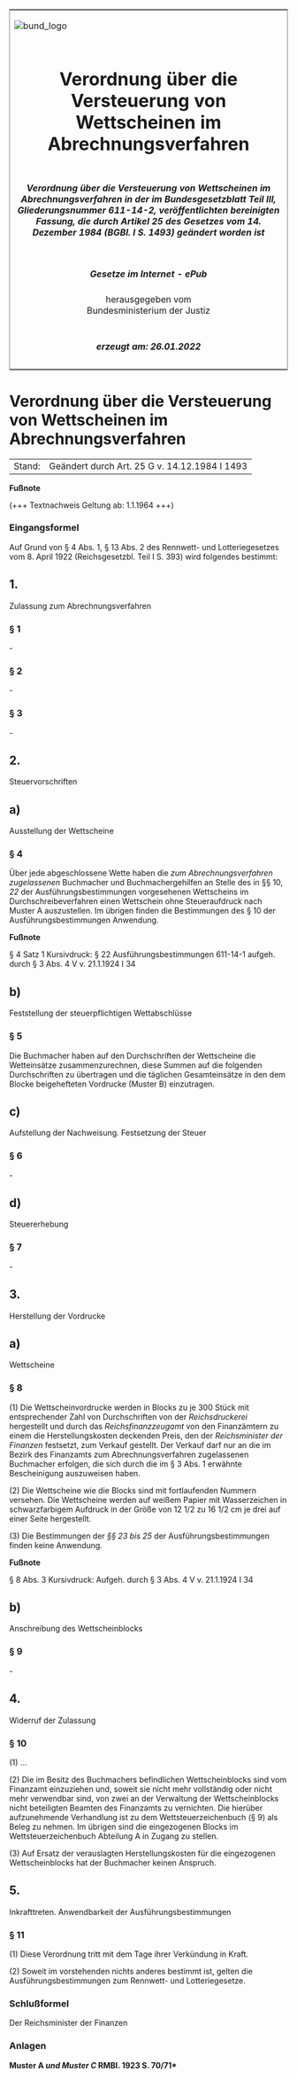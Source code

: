 <span id="DECKBLATT.html"></span>

<table border="0" frame="border" width="100%">

<tr valign="top">

<td align="left">

![bund\_logo](BfJ_2021_Web_de_de.gif)

</td>

<td align="right">

 

</td>

</tr>

<tr align="center" valign="middle">

<td colspan="2">

# Verordnung über die Versteuerung von Wettscheinen im Abrechnungsverfahren

</td>

</tr>

<tr align="center" valign="middle">

<td colspan="2">

##### Verordnung über die Versteuerung von Wettscheinen im Abrechnungsverfahren in der im Bundesgesetzblatt Teil III, Gliederungsnummer 611-14-2, veröffentlichten bereinigten Fassung, die durch Artikel 25 des Gesetzes vom 14. Dezember 1984 (BGBl. I S. 1493) geändert worden ist

</td>

</tr>

<tr align="center" valign="middle">

<td colspan="2">

  
  

##### Gesetze im Internet - ePub  
  
herausgegeben vom  
Bundesministerium der Justiz

</td>

</tr>

<tr align="center" valign="bottom">

<td colspan="2">

  
  

##### erzeugt am: 26.01.2022

</td>

</tr>

</table>

<span id="BJNR700680923.html"></span>

# Verordnung über die Versteuerung von Wettscheinen im Abrechnungsverfahren

<div>

<div class="jnhtml">

|        |                                               |
| ------ | --------------------------------------------- |
| Stand: | Geändert durch Art. 25 G v. 14.12.1984 I 1493 |

</div>

</div>

<div>

  
**Fußnote**

<div class="jnhtml">

<div>

<div class="jurAbsatz">

(+++ Textnachweis Geltung ab: 1.1.1964 +++)

</div>

</div>

</div>

</div>

<span id="BJNR700680923BJNE001200306.html"></span>

### Eingangsformel  

<div>

<div class="jnhtml">

<div>

<div class="jurAbsatz">

Auf Grund von § 4 Abs. 1, § 13 Abs. 2 des Rennwett- und Lotteriegesetzes
vom 8. April 1922 (Reichsgesetzbl. Teil I S. 393) wird folgendes
bestimmt:

</div>

</div>

</div>

</div>

<span id="BJNR700680923BJNG000100306.html"></span>

## 1\.  
Zulassung zum Abrechnungsverfahren

<span id="BJNR700680923BJNE001300306.html"></span>

### § 1  

<div>

<div class="jnhtml">

<div>

<div class="jurAbsatz">

\-

</div>

</div>

</div>

</div>

<span id="BJNR700680923BJNE001400306.html"></span>

### § 2  

<div>

<div class="jnhtml">

<div>

<div class="jurAbsatz">

\-

</div>

</div>

</div>

</div>

<span id="BJNR700680923BJNE001500306.html"></span>

### § 3  

<div>

<div class="jnhtml">

<div>

<div class="jurAbsatz">

\-

</div>

</div>

</div>

</div>

<span id="BJNR700680923BJNG000200306.html"></span>

## 2\.  
Steuervorschriften

<span id="BJNR700680923BJNG000300306.html"></span>

## a)  
Ausstellung der Wettscheine

<span id="BJNR700680923BJNE001600306.html"></span>

### § 4  

<div>

<div class="jnhtml">

<div>

<div class="jurAbsatz">

Über jede abgeschlossene Wette haben die
<span style="font-style:italic;">zum Abrechnungsverfahren
zugelassenen</span> Buchmacher und Buchmachergehilfen an Stelle des in
§§ 10, <span style="font-style:italic;">22</span> der
Ausführungsbestimmungen vorgesehenen Wettscheins im
Durchschreibeverfahren einen Wettschein ohne Steueraufdruck nach Muster
A auszustellen. Im übrigen finden die Bestimmungen des § 10 der
Ausführungsbestimmungen Anwendung.

</div>

</div>

</div>

</div>

<div>

  
**Fußnote**

<div class="jnhtml">

<div>

<div class="jurAbsatz">

§ 4 Satz 1 Kursivdruck: § 22 Ausführungsbestimmungen 611-14-1 aufgeh.
durch § 3 Abs. 4 V v. 21.1.1924 I 34

</div>

</div>

</div>

</div>

<span id="BJNR700680923BJNG000400306.html"></span>

## b)  
Feststellung der steuerpflichtigen Wettabschlüsse

<span id="BJNR700680923BJNE001700306.html"></span>

### § 5  

<div>

<div class="jnhtml">

<div>

<div class="jurAbsatz">

Die Buchmacher haben auf den Durchschriften der Wettscheine die
Wetteinsätze zusammenzurechnen, diese Summen auf die folgenden
Durchschriften zu übertragen und die täglichen Gesamteinsätze in den dem
Blocke beigehefteten Vordrucke (Muster B) einzutragen.

</div>

</div>

</div>

</div>

<span id="BJNR700680923BJNG000500306.html"></span>

## c)  
Aufstellung der Nachweisung. Festsetzung der Steuer

<span id="BJNR700680923BJNE001801306.html"></span>

### § 6  

<div>

<div class="jnhtml">

<div>

<div class="jurAbsatz">

\-

</div>

</div>

</div>

</div>

<span id="BJNR700680923BJNG000600306.html"></span>

## d)  
Steuererhebung

<span id="BJNR700680923BJNE001901306.html"></span>

### § 7  

<div>

<div class="jnhtml">

<div>

<div class="jurAbsatz">

\-

</div>

</div>

</div>

</div>

<span id="BJNR700680923BJNG000700306.html"></span>

## 3\.  
Herstellung der Vordrucke

<span id="BJNR700680923BJNG000800306.html"></span>

## a)  
Wettscheine

<span id="BJNR700680923BJNE002000306.html"></span>

### § 8  

<div>

<div class="jnhtml">

<div>

<div class="jurAbsatz">

(1) Die Wettscheinvordrucke werden in Blocks zu je 300 Stück mit
entsprechender Zahl von Durchschriften von der
<span style="font-style:italic;">Reichsdruckerei</span> hergestellt und
durch das <span style="font-style:italic;">Reichsfinanzzeugamt</span>
von den Finanzämtern zu einem die Herstellungskosten deckenden Preis,
den der <span style="font-style:italic;">Reichsminister der
Finanzen</span> festsetzt, zum Verkauf gestellt. Der Verkauf darf nur an
die im Bezirk des Finanzamts zum Abrechnungsverfahren zugelassenen
Buchmacher erfolgen, die sich durch die im § 3 Abs. 1 erwähnte
Bescheinigung auszuweisen haben.

</div>

<div class="jurAbsatz">

(2) Die Wettscheine wie die Blocks sind mit fortlaufenden Nummern
versehen. Die Wettscheine werden auf weißem Papier mit Wasserzeichen in
schwarzfarbigem Aufdruck in der Größe von 12 1/2 zu 16 1/2 cm je drei
auf einer Seite hergestellt.

</div>

<div class="jurAbsatz">

(3) Die Bestimmungen der <span style="font-style:italic;">§§ 23 bis
25</span> der Ausführungsbestimmungen finden keine Anwendung.

</div>

</div>

</div>

</div>

<div>

  
**Fußnote**

<div class="jnhtml">

<div>

<div class="jurAbsatz">

§ 8 Abs. 3 Kursivdruck: Aufgeh. durch § 3 Abs. 4 V v. 21.1.1924 I 34

</div>

</div>

</div>

</div>

<span id="BJNR700680923BJNG000900306.html"></span>

## b)  
Anschreibung des Wettscheinblocks

<span id="BJNR700680923BJNE002100306.html"></span>

### § 9  

<div>

<div class="jnhtml">

<div>

<div class="jurAbsatz">

\-

</div>

</div>

</div>

</div>

<span id="BJNR700680923BJNG001000306.html"></span>

## 4\.  
Widerruf der Zulassung

<span id="BJNR700680923BJNE002200306.html"></span>

### § 10  

<div>

<div class="jnhtml">

<div>

<div class="jurAbsatz">

(1) ...

</div>

<div class="jurAbsatz">

(2) Die im Besitz des Buchmachers befindlichen Wettscheinblocks sind vom
Finanzamt einzuziehen und, soweit sie nicht mehr vollständig oder nicht
mehr verwendbar sind, von zwei an der Verwaltung der Wettscheinblocks
nicht beteiligten Beamten des Finanzamts zu vernichten. Die hierüber
aufzunehmende Verhandlung ist zu dem Wettsteuerzeichenbuch (§ 9) als
Beleg zu nehmen. Im übrigen sind die eingezogenen Blocks im
Wettsteuerzeichenbuch Abteilung A in Zugang zu stellen.

</div>

<div class="jurAbsatz">

(3) Auf Ersatz der verauslagten Herstellungskosten für die eingezogenen
Wettscheinblocks hat der Buchmacher keinen Anspruch.

</div>

</div>

</div>

</div>

<span id="BJNR700680923BJNG001100306.html"></span>

## 5\.  
Inkrafttreten. Anwendbarkeit der Ausführungsbestimmungen

<span id="BJNR700680923BJNE002300306.html"></span>

### § 11  

<div>

<div class="jnhtml">

<div>

<div class="jurAbsatz">

(1) Diese Verordnung tritt mit dem Tage ihrer Verkündung in Kraft.

</div>

<div class="jurAbsatz">

(2) Soweit im vorstehenden nichts anderes bestimmt ist, gelten die
Ausführungsbestimmungen zum Rennwett- und Lotteriegesetze.

</div>

</div>

</div>

</div>

<span id="BJNR700680923BJNE002400306.html"></span>

### Schlußformel  

<div>

<div class="jnhtml">

<div>

<div class="jurAbsatz">

<span class="SP">Der Reichsminister der Finanzen</span>

</div>

</div>

</div>

</div>

<span id="BJNR700680923BJNE002500306.html"></span>

### Anlagen  

<div>

<div class="jnhtml">

<div>

<div class="jurAbsatz">

<span style=";font-weight:bold">Muster A
</span><span style="font-style:italic;font-weight:bold">und Muster
C</span><span style=";font-weight:bold"> RMBl. 1923 S. 70/71\*</span>

</div>

</div>

</div>

</div>
